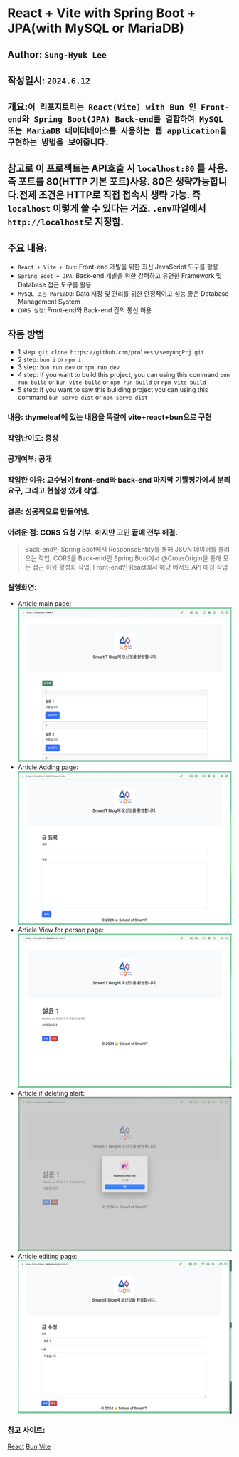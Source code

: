 # React + Vite with Spring Boot + JPA(with MySQL or MariaDB)

## Author: `Sung-Hyuk Lee`

## 작성일시: `2024.6.12`

## 개요:`이 리포지토리는 React(Vite) with Bun 인 Front-end와 Spring Boot(JPA) Back-end를 결합하여 MySQL 또는 MariaDB 데이터베이스를 사용하는 웹 application을 구현하는 방법을 보여줍니다.`

## 참고로 이 프로젝트는 API호출 시 `localhost:80` 를 사용. 즉 포트를 80(HTTP 기본 포트)사용. 80은 생략가능합니다.전제 조건은 HTTP로 직접 접속시 생략 가능. 즉 `localhost` 이렇게 쓸 수 있다는 거죠. `.env`파일에서 `http://localhost`로 지정함.

## 주요 내용:

- `React + Vite + Bun`: Front-end 개발을 위한 최신 JavaScript 도구를 활용
- `Spring Boot + JPA`: Back-end 개발을 위한 강력하고 유연한 Framework 및 Database 접근 도구를 활용
- `MySQL 또는 MariaDB`: Data 저장 및 관리를 위한 안정적이고 성능 좋은 Database Management System
- `CORS 설정`: Front-end와 Back-end 간의 통신 허용

## 작동 방법

- 1 step: `git clone https://github.com/proleesh/semyungPrj.git`
- 2 step: `bun i` or `npm i`
- 3 step: `bun run dev` or `npm run dev`
- 4 step: If you want to build this project, you can using this command `bun run build` or `bun vite build` or `npm run build` or `npm vite build`
- 5 step: If you want to saw this building project you can using this command `bun serve dist` or `npm serve dist`


### 내용: thymeleaf에 있는 내용을 똑같이 vite+react+bun으로 구현

### 작업난이도: 중상

### 공개여부: 공개

### 작업한 이유: 교수님이 front-end와 back-end 마지막 기말평가에서 분리요구, 그리고 현실성 있게 작업.

### 결론: 성공적으로 만들어냄.

### 어려운 점: CORS 요청 거부. 하지만 고민 끝에 전부 해결.

> Back-end인 Spring Boot에서 ResponseEntity를 통해 JSON 데이터를 불러오는 작업, CORS를 Back-end인 Spring Boot에서 @CrossOrigin을 통해 모든 접근 허용 활성화 작업, Front-end인 React에서 해당 메서드 API 매칭 작업

### 실행화면:

- Article main page:
  ![alt text](image.png)
- Article Adding page:
  ![alt text](image-1.png)
- Article View for person page:
  ![alt text](image-2.png)
- Article if deleting alert:
  ![alt text](image-3.png)
- Article editing page:
  ![alt text](image-4.png)

### 참고 사이트:

<a href="https://react.dev/">React</a>
<a href="https://bun.sh/">Bun</a>
<a href="https://vitejs.dev/">Vite</a>
